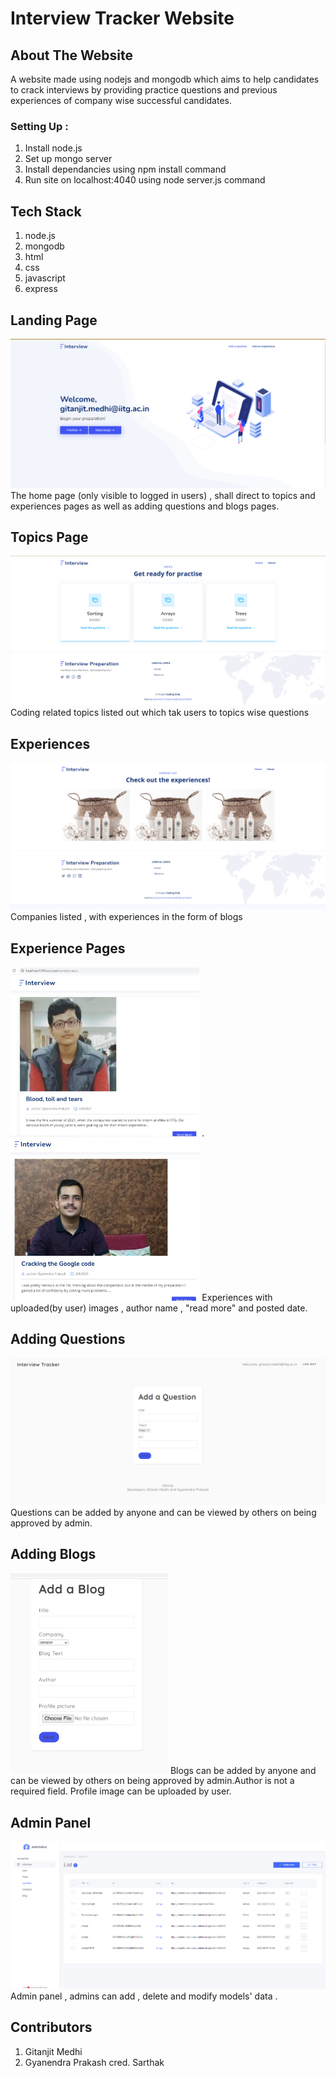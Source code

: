 # Interview Tracker Website 

## About The Website

A website made using nodejs and mongodb which aims to help candidates to crack interviews by providing practice questions and previous experiences of company wise successful candidates.

### Setting Up :
1. Install node.js
2. Set up mongo server
3. Install dependancies using npm install command
4. Run site on localhost:4040 using node server.js command

## Tech Stack
1. node.js
2. mongodb
3. html 
4. css
5. javascript
5. express

## Landing Page
![](/image_stuff/landing.png)
The home page (only visible to logged in users) , shall direct to topics and experiences pages 
as well as adding questions and blogs pages.

## Topics Page
![](/image_stuff/topics.png)
Coding related topics listed out which tak users to topics wise questions

## Experiences
![](/image_stuff/experiences.png)
Companies listed , with experiences in the form of blogs

## Experience Pages
<img src="image_stuff/intexp0.jpeg" width="60%" height="80%">
.         
<img src="image_stuff/intexp1.jpeg" width="60%" height="80%">
Experiences with uploaded(by user) images , author name , "read more" and posted date.

## Adding Questions
![](/image_stuff/addq.png)
Questions can be added by anyone and can be viewed by others on being approved by admin.

## Adding Blogs
<img src="image_stuff/frblog.jpeg" width="50%" height="300%">
Blogs can be added by anyone and can be viewed by others on being approved by admin.Author is not a required field. Profile image can be uploaded by user.

## Admin Panel
![](/image_stuff/admin.png)
Admin panel , admins can add , delete and modify models' data .


## Contributors

1. Gitanjit Medhi
2. Gyanendra Prakash
cred. Sarthak


